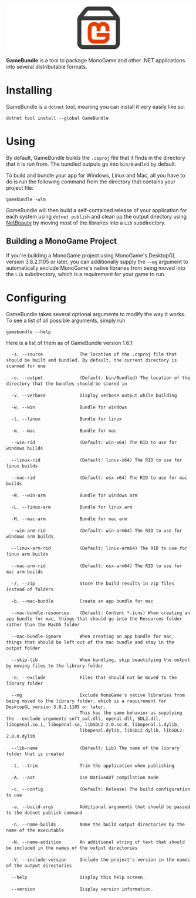![The GameBundle logo](https://raw.githubusercontent.com/Ellpeck/GameBundle/main/Banner.png)

**GameBundle** is a tool to package MonoGame and other .NET applications into several distributable formats.

# Installing
GameBundle is a `dotnet` tool, meaning you can install it very easily like so:
```
dotnet tool install --global GameBundle
```

# Using
By default, GameBundle builds the `.csproj` file that it finds in the directory that it is run from. The bundled outputs go into `bin/Bundled` by default.

To build and bundle your app for Windows, Linux and Mac, all you have to do is run the following command from the directory that contains your project file:
```
gamebundle -wlm
```

GameBundle will then build a self-contained release of your application for each system using `dotnet publish` and clean up the output directory using [NetBeauty](https://github.com/nulastudio/NetBeauty2) by moving most of the libraries into a `Lib` subdirectory.

## Building a MonoGame Project
If you're building a MonoGame project using MonoGame's DesktopGL version 3.8.2.1105 or later, you can additionally supply the `--mg` argument to automatically exclude MonoGame's native libraries from being moved into the `Lib` subdirectory, which is a requirement for your game to run.

# Configuring
GameBundle takes several optional arguments to modify the way it works. To see a list of all possible arguments, simply run
```
gamebundle --help
```

Here is a list of them as of GameBundle version 1.6.1:
```
  -s, --source              The location of the .csproj file that should be built and bundled. By default, the current directory is scanned for one

  -o, --output              (Default: bin/Bundled) The location of the directory that the bundles should be stored in

  -v, --verbose             Display verbose output while building

  -w, --win                 Bundle for windows

  -l, --linux               Bundle for linux

  -m, --mac                 Bundle for mac

  --win-rid                 (Default: win-x64) The RID to use for windows builds

  --linux-rid               (Default: linux-x64) The RID to use for linux builds

  --mac-rid                 (Default: osx-x64) The RID to use for mac builds

  -W, --win-arm             Bundle for windows arm

  -L, --linux-arm           Bundle for linux arm

  -M, --mac-arm             Bundle for mac arm

  --win-arm-rid             (Default: win-arm64) The RID to use for windows arm builds

  --linux-arm-rid           (Default: linux-arm64) The RID to use for linux arm builds

  --mac-arm-rid             (Default: osx-arm64) The RID to use for mac arm builds

  -z, --zip                 Store the build results in zip files instead of folders

  -b, --mac-bundle          Create an app bundle for mac

  --mac-bundle-resources    (Default: Content *.icns) When creating an app bundle for mac, things that should go into the Resources folder rather than the MacOS folder

  --mac-bundle-ignore       When creating an app bundle for mac, things that should be left out of the mac bundle and stay in the output folder

  --skip-lib                When bundling, skip beautifying the output by moving files to the library folder

  -e, --exclude             Files that should not be moved to the library folder

  --mg                      Exclude MonoGame's native libraries from being moved to the library folder, which is a requirement for DesktopGL version 3.8.2.1105 or later.
                            This has the same behavior as supplying the --exclude arguments soft_oal.dll, openal.dll, SDL2.dll, libopenal.so.1, libopenal.so, libSDL2-2.0.so.0, libopenal.1.dylib,        
                            libopenal.dylib, libSDL2.dylib, libSDL2-2.0.0.dylib

  --lib-name                (Default: Lib) The name of the library folder that is created

  -t, --trim                Trim the application when publishing

  -A, --aot                 Use NativeAOT compilation mode

  -c, --config              (Default: Release) The build configuration to use

  -a, --build-args          Additional arguments that should be passed to the dotnet publish command

  -n, --name-builds         Name the build output directories by the name of the executable

  -N, --name-addition       An additional string of text that should be included in the names of the output directories

  -V, --include-version     Include the project's version in the names of the output directories

  --help                    Display this help screen.

  --version                 Display version information.
```
